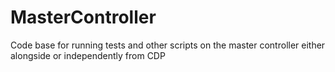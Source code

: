 # MasterController
Code base for running tests and other scripts on the master controller either alongside or independently from CDP
